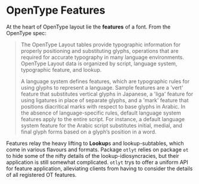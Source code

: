 # OpenType Features

At the heart of OpenType layout lie the **features** of a font. From the OpenType spec:

> The OpenType Layout tables provide typographic information for properly positioning and substituting
> glyphs, operations that are required for accurate typography in many language environments.
> OpenType Layout data is organized by script, language system, typographic feature, and lookup.
> 
> A language system defines features, which are typographic rules for using glyphs to represent a language.
> Sample features are a 'vert' feature that substitutes vertical glyphs in Japanese, a 'liga' feature for
> using ligatures in place of separate glyphs, and a 'mark' feature that positions diacritical marks with
> respect to base glyphs in Arabic. In the absence of language-specific rules, default
> language system features apply to the entire script. For instance, a default language system feature for
> the Arabic script substitutes initial, medial, and final glyph forms based on a glyph’s position in a
> word.

Features relay the heavy lifting to **Lookup**s and lookup-subtables, which come in various flavours
and formats. Package `otlyt` relies on package `ot` to hide some of the nifty details of the
lookup-idiosyncracies, but their application is still somewhat complicated. `otlyt` trys to offer a
uniform API for feature application, alleviating clients from having to consider the details of
all registered OT features.

